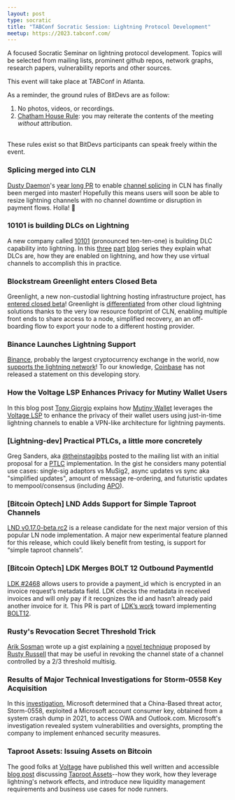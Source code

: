 ```yaml
---
layout: post
type: socratic
title: "TABConf Socratic Session: Lightning Protocol Development"
meetup: https://2023.tabconf.com/
---
```


A focused Socratic Seminar on lightning protocol development. Topics will be selected from mailing lists, prominent github repos, network graphs, research papers, vulnerability reports and other sources.

This event will take place at TABConf in Atlanta.

As a reminder, the ground rules of BitDevs are as follow:

1. No photos, videos, or recordings.
2. [Chatham House Rule](https://en.wikipedia.org/wiki/Chatham_House_Rule): you may
   reiterate the contents of the meeting *without* attribution.

<br>
These rules exist so that BitDevs participants can speak freely within the event.

### Splicing merged into CLN
[Dusty Daemon](https://github.com/ddustin)'s [year long PR](https://github.com/ElementsProject/lightning/pull/5675) to enable [channel splicing](https://bitcoinops.org/en/topics/splicing/) in CLN has finally been merged into master! Hopefully this means users will soon be able to resize lightning channels with no channel downtime or disruption in payment flows. Holla! 🙌

### 10101 is building DLCs on Lightning
A new company called [10101](https://10101.finance) (pronounced ten-ten-one) is building DLC capability into lightning. In this [three](https://10101.finance/blog/dlc-to-lightning-part-1/) [part](https://10101.finance/blog/dlc-to-lightning-part-2/) [blog](https://10101.finance/blog/dlc-to-lightning-part-3/) series they explain what DLCs are, how they are enabled on lightning, and how they use virtual channels to accomplish this in practice.

### Blockstream Greenlight enters Closed Beta

Greenlight, a new non-custodial lightning hosting infrastructure project, has [entered closed beta](https://blog.blockstream.com/greenlight-by-blockstream-scalable-non-custodial-lightning-infrastructure-now-open-to-developers/)! Greenlight is [differentiated](https://blog.blockstream.com/en-greenlight-by-blockstream-lightning-made-easy/) from other cloud lightning solutions thanks to the very low resource footprint of CLN, enabling multiple front ends to share access to a node, simplified recovery, an an off-boarding flow to export your node to a different hosting provider.

### Binance Launches Lightning Support

[Binance](https://www.binance.com), probably the largest cryptocurrency exchange in the world, now [supports the lightning network](https://www.binance.com/en/support/announcement/binance-completes-integration-of-bitcoin-btc-on-lightning-network-opens-deposits-and-withdrawals-eefbfae2c0ae472d9e1e36f1a30bf340)! To our knowledge, [Coinbase](https://www.coinbase.com/) has not released a statement on this developing story.

### How the Voltage LSP Enhances Privacy for Mutiny Wallet Users

In this blog post [Tony Giorgio](https://iris.to/npub1t0nyg64g5vwprva52wlcmt7fkdr07v5dr7s35raq9g0xgc0k4xcsedjgqv) explains how [Mutiny Wallet](https://www.mutinywallet.com/) leverages the [Voltage LSP](https://voltage.cloud/blog/voltage-announcements/introducing-flow-v2/) to enhance the privacy of their wallet users using just-in-time lightning channels to enable a VPN-like architecture for lightning payments.

### [Lightning-dev] Practical PTLCs, a little more concretely

Greg Sanders, aka [@theinstagibbs](https://twitter.com/theinstagibbs) posted to the mailing list with an initial proposal for a [PTLC](https://bitcoinops.org/en/topics/ptlc/) implementation. In the gist he considers many potential use cases: single-sig adaptors vs MuSig2, async updates vs sync aka "simplified updates", amount of message re-ordering, and futuristic updates to mempool/consensus (including [APO](https://bitcoinops.org/en/topics/sighash_anyprevout/)).

### [Bitcoin Optech] LND Adds Support for Simple Taproot Channels

[LND v0.17.0-beta.rc2](https://github.com/lightningnetwork/lnd/releases/tag/v0.17.0-beta.rc2) is a release candidate for the next major version of this popular LN node implementation. A major new experimental feature planned for this release, which could likely benefit from testing, is support for “simple taproot channels”.

### [Bitcoin Optech] LDK Merges BOLT 12 Outbound PaymentId

[LDK #2468](https://github.com/lightningdevkit/rust-lightning/issues/2468) allows users to provide a payment_id which is encrypted in an invoice request’s metadata field. LDK checks the metadata in received invoices and will only pay if it recognizes the id and hasn’t already paid another invoice for it. This PR is part of [LDK’s work](https://github.com/lightningdevkit/rust-lightning/issues/1970) toward implementing [BOLT12](https://bitcoinops.org/en/topics/offers/).

### Rusty's Revocation Secret Threshold Trick

[Arik Sosman](https://twitter.com/arikaleph) wrote up a gist explaining a [novel technique](https://gist.github.com/arik-so/2d228c3046c65ce2f73ee9c9ac819ce0) proposed by [Rusty Russell](https://github.com/rustyrussell) that may be useful in revoking the channel state of a channel controlled by a 2/3 threshold multisig.

### Results of Major Technical Investigations for Storm-0558 Key Acquisition 

In this [investigation](https://msrc.microsoft.com/blog/2023/09/results-of-major-technical-investigations-for-storm-0558-key-acquisition/), Microsoft determined that a China-Based threat actor, Storm-0558, exploited a Microsoft account consumer key, obtained from a system crash dump in 2021, to access OWA and Outlook.com. Microsoft's investigation revealed system vulnerabilities and oversights, prompting the company to implement enhanced security measures.

### Taproot Assets: Issuing Assets on Bitcoin

The good folks at [Voltage](https://voltage.cloud/) have published this well written and accessible [blog post](https://voltage.cloud/blog/lightning-network-use-cases/taproot-assets-on-bitcoin-and-lightning-network/) discussing [Taproot Assets](https://docs.lightning.engineering/the-lightning-network/taproot-assets)--how they work, how they leverage lightning's network effects, and introduce new liquidity management requirements and business use cases for node runners.
